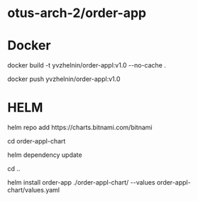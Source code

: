 # otus-arch-2/order-app

# Docker
<p>docker build -t yvzhelnin/order-appl:v1.0 --no-cache .</p>
<p>docker push yvzhelnin/order-appl:v1.0</p> 

# HELM
<p>helm repo add https://charts.bitnami.com/bitnami</p>
<p>cd order-appl-chart</p>
<p>helm dependency update</p>
<p>cd ..</p>
<p>helm install order-app ./order-appl-chart/ --values order-appl-chart/values.yaml</p>
